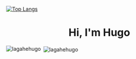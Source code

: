 
[![Top Langs](https://github-readme-stats.vercel.app/api/top-langs/?username=lagahehugo&count_private=true&langs_count=10&layout=compact&theme=dark)](https://github.com/lagahehugo/github-readme-stats)

<h1 align="center">Hi, I'm Hugo</h1>

<div align="left">
<p><img align="left" src="https://github-readme-stats.vercel.app/api/top-langs/?username=lagahehugo&layout=compact" alt="lagahehugo" /></p>

<p>&nbsp;<img align="center" src="https://github-readme-stats.vercel.app/api?username=lagahehugo&show_icons=true&theme=compact" alt="lagahehugo" /></p>
</div>